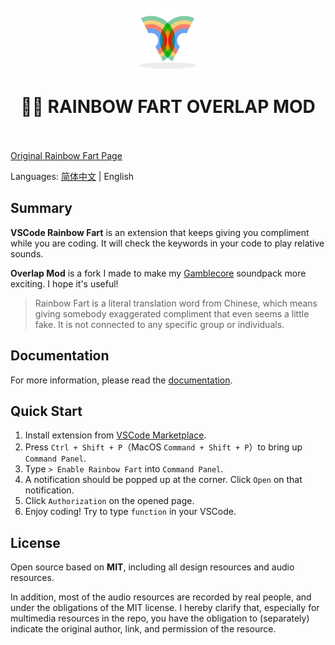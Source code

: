 <h1 align="center">
  <br>
    <img src="overlap mod.png" alt="logo" width="100">
  <br>
  <br>
  🌈🌈 RAINBOW FART OVERLAP MOD
  <br>
  <br>
</h1>

[Original Rainbow Fart Page](https://github.com/SaekiRaku/vscode-rainbow-fart)

Languages: [简体中文](./README.zh.md) | English

## Summary

**VSCode Rainbow Fart** is an extension that keeps giving you compliment while you are coding. It will check the keywords in your code to play relative sounds.

**Overlap Mod** is a fork I made to make my [Gamblecore](https://github.com/pelmeniboiler/gamblecore) soundpack more exciting. I hope it's useful!

> Rainbow Fart is a literal translation word from Chinese, which means giving somebody exaggerated compliment that even seems a little fake. It is not connected to any specific group or individuals.

## Documentation

For more information, please read the [documentation](https://saekiraku.github.io/vscode-rainbow-fart/
).

## Quick Start

1. Install extension from [VSCode Marketplace](https://marketplace.visualstudio.com/items?itemName=saekiraku.rainbow-fart).
2. Press `Ctrl + Shift + P`（MacOS `Command + Shift + P`）to bring up `Command Panel`.
3. Type `> Enable Rainbow Fart` into `Command Panel`.
4. A notification should be popped up at the corner. Click `Open` on that notification.
5. Click `Authorization` on the opened page.
6. Enjoy coding! Try to type `function` in your VSCode.

## License

Open source based on **MIT**, including all design resources and audio resources.

In addition, most of the audio resources are recorded by real people, and under the obligations of the MIT license. I hereby clarify that, especially for multimedia resources in the repo, you have the obligation to (separately) indicate the original author, link, and permission of the resource.
